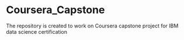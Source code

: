# Coursera_Capstone
The repository is created to work on Coursera capstone project for IBM data science certification
